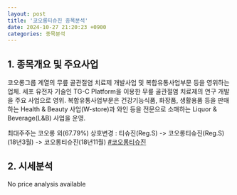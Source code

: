 ```yaml
---
layout: post
title: '코오롱티슈진 종목분석'
date: 2024-10-27 21:20:23 +0900
categories: 종목분석
---
```


## 1. 종목개요 및 주요사업

코오롱그룹 계열의 무릎 골관절염 치료제 개발사업 및 복합유통사업부문 등을 영위하는 업체. 세포 유전자 기술인 TG-C Platform을 이용한 무릎 골관절염 치료제의 연구 개발을 주요 사업으로 영위. 복합유통사업부문은 건강기능식품, 화장품, 생활용품 등을 판매하는 Health & Beauty 사업(W-store)과 와인 등을 전문으로 소매하는 Liquor & Beverage(L&B) 사업을 운영.

최대주주는 코오롱 외(67.79%) 상호변경 : 티슈진(Reg.S) -> 코오롱티슈진(Reg.S)(18년3월) -> 코오롱티슈진(18년11월)
[#코오롱티슈진](#)

## 2. 시세분석

No price analysis available
